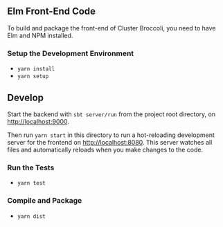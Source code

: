 ## Elm Front-End Code

To build and package the front-end of Cluster Broccoli, you need to have Elm
and NPM installed.

### Setup the Development Environment

- `yarn install`
- `yarn setup`

## Develop

Start the backend with `sbt server/run` from the project root directory, on <http://localhost:9000>.

Then run `yarn start` in this directory to run a hot-reloading development server for the frontend
on <http://localhost:8080>.  This server watches all files and automatically reloads when you make
changes to the code.

### Run the Tests

- `yarn test`

### Compile and Package

- `yarn dist`
